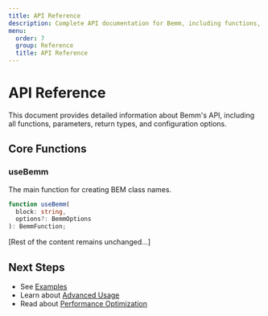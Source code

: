 ```yaml
---
title: API Reference
description: Complete API documentation for Bemm, including functions, parameters, return types, and configuration options
menu:
  order: 7
  group: Reference
  title: API Reference
---
```


# API Reference

This document provides detailed information about Bemm's API, including all functions, parameters, return types, and configuration options.

## Core Functions

### useBemm

The main function for creating BEM class names.

```typescript
function useBemm(
  block: string,
  options?: BemmOptions
): BemmFunction;
```

[Rest of the content remains unchanged...]

## Next Steps

- See [Examples](/examples)
- Learn about [Advanced Usage](/advanced-usage)
- Read about [Performance Optimization](/docs/performance)
